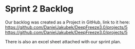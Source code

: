 # Sprint 2 Backlog

Our backlog was created as a Project in GitHub, link to it here: https://github.com/DanielJakubek/DeepFreeze3.0/projects/5
https://github.com/DanielJakubek/DeepFreeze3.0/projects/5

There is also an excel sheet attached with our sprint plan.
